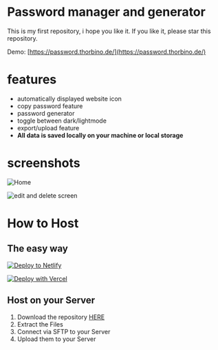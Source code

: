 # Password manager and generator

This is my first repository, i hope you like it.
If you like it, please star this repository.

Demo: [https://password.thorbino.de/](https://password.thorbino.de/)

# features

 - automatically displayed website icon
 - copy password feature
 - password generator
 - toggle between dark/lightmode
 - export/upload feature
 - **All data is saved locally on your machine or local storage**

# screenshots
![Home](https://i.imgur.com/ZL0XrUK.jpg)


![edit and delete screen](https://i.imgur.com/jJGX512.png)

# How to Host
## The easy way
   [![Deploy to Netlify](https://www.netlify.com/img/deploy/button.svg)](https://app.netlify.com/start/deploy?repository=https://github.com/thorbino2006/password-manager)

[![Deploy with Vercel](https://vercel.com/button)](https://vercel.com/new/git/external?repository-url=https://github.com/thorbino2006/password-manager)
## Host on your Server
1. Download the repository [HERE](https://github.com/thorbino2006/password-manager/archive/refs/heads/main.zip)
2. Extract the Files
3. Connect via SFTP to your Server
4. Upload them to your Server
